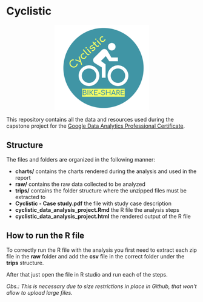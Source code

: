 # Cyclistic

<div align="center">
	<img src="./imgs/cyclistic_logo.png" alt="cyclistic logo" width="250"/>
</div>

This repository contains all the data and resources used during the capstone project for the [Google Data Analytics Professional Certificate](https://www.coursera.org/professional-certificates/google-data-analytics).

## Structure
The files and folders are organized in the following manner:

- **charts/** contains the charts rendered during the analysis and used in the report
- **raw/** contains the raw data collected to be analyzed
- **trips/** contains the folder structure where the unzipped files must be extracted to
- **Cyclistic - Case study.pdf** the file with study case description
- **cyclistic_data_analysis_project.Rmd** the R file the analysis steps
- **cyclistic_data_analysis_project.html** the rendered output of the R file

## How to run the R file
To correctly run the R file with the analysis you first need to extract each zip file in the **raw** folder and add the **csv** file in the correct folder under the **trips** structure.

After that just open the file in R studio and run each of the steps.

*Obs.: This is necessary due to size restrictions in place in Github, that won't allow to upload large files.*
